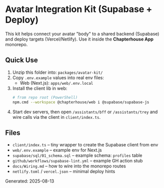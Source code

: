 # Avatar Integration Kit (Supabase + Deploy)

This kit helps connect your avatar "body" to a shared backend (Supabase) and deploy targets (Vercel/Netlify).
Use it inside the **Chapterhouse App** monorepo.

## Quick Use
1. Unzip this folder into: `packages/avatar-kit/`
2. Copy `.env.example` values into real env files:
   - Web (Next.js): `apps/web/.env.local`
3. Install the client lib in web:
   ```bash
   # from repo root (PowerShell)
   npm.cmd --workspace @chapterhouse/web i @supabase/supabase-js
   ```
4. Start dev servers, then open `/assistants/bff` or `/assistants/trey` and wire calls via the client in `client/index.ts`.

## Files
- `client/index.ts` – tiny wrapper to create the Supabase client from env
- `web/.env.example` – example env for Next.js
- `supabase/sql/01_schema.sql` – example schema: `profiles` table
- `github/workflows/supabase-lint.yml` – example GH action stub
- `docs/Wiring.md` – how to wire into the monorepo routes
- `netlify.toml` / `vercel.json` – minimal deploy hints

Generated: 2025-08-13
